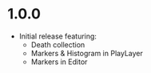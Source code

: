 # 1.0.0
- Initial release featuring:
  - Death collection
  - Markers & Histogram in PlayLayer
  - Markers in Editor
